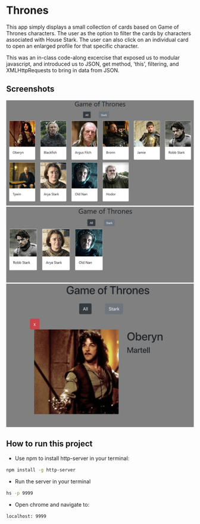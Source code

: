 # Thrones

This app simply displays a small collection of cards based on Game of Thrones characters. The user as the option to filter the cards by characters associated with House Stark. The user can also click on an individual card to open an enlarged profile for that specific character.

This was an in-class code-along excercise that exposed us to modular javascript, and introduced us to JSON, get method, 'this', filtering, and XMLHttpRequests to bring in data from JSON.

## Screenshots
![main screen shot](./screenshots/thrones1.png)
![next screen shot](./screenshots/thrones2.png)
![final screen shot](./screenshots/thrones3.png)

## How to run this project
* Use npm to install http-server in your terminal:
```sh
npm install -g http-server
```
* Run the server in your terminal
```sh
hs -p 9999
```
* Open chrome and navigate to:
```
localhost: 9999
```